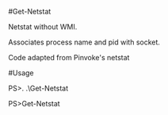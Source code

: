 #Get-Netstat

Netstat without WMI.

Associates process name and pid with socket.

Code adapted from Pinvoke's netstat

#Usage

PS>. .\Get-Netstat 

PS>Get-Netstat
